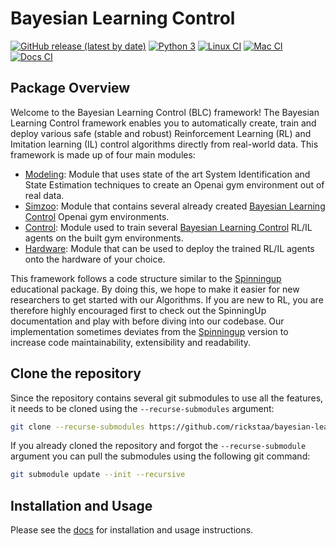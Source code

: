 # Bayesian Learning Control

[![GitHub release (latest by date)](https://img.shields.io/github/v/release/rickstaa/bayesian-learning-control)](https://github.com/rickstaa/bayesian-learning-control/releases)
[![Python 3](https://img.shields.io/badge/Python-3.8%20%7C%203.7%20%7C%203.6-green)](https://www.python.org/)
[![Linux CI](https://github.com/rickstaa/bayesian-learning-control/workflows/Linux%20CI/badge.svg)](https://github.com/rickstaa/bayesian-learning-control/actions?query=workflow%3A%22Linux+CI%22)
[![Mac CI](https://github.com/rickstaa/bayesian-learning-control/workflows/Mac%20CI/badge.svg)](https://github.com/rickstaa/bayesian-learning-control/actions?query=workflow%3A%22Mac+CI%22)
[![Docs CI](https://github.com/rickstaa/bayesian-learning-control/workflows/Docs%20CI/badge.svg)](https://github.com/rickstaa/bayesian-learning-control/actions?query=workflow%3A%22Docs+CI%22)

## Package Overview

Welcome to the Bayesian Learning Control (BLC) framework! The Bayesian Learning Control framework enables
you to automatically create, train and deploy various safe (stable and robust) Reinforcement Learning (RL) and
Imitation learning (IL) control algorithms directly from real-world data. This framework
is made up of four main modules:

-   [Modeling](./bayesian_learning_control/modeling): Module that uses state of the art System Identification and State Estimation techniques to create an Openai gym environment out of real data.
-   [Simzoo](https://github.com/rickstaa/simzoo): Module that contains several already created [Bayesian Learning Control](https://rickstaa.github.io/bayesian-learning-control/simzoo/simzoo.html) Openai gym environments.
-   [Control](./bayesian_learning_control/control): Module used to train several [Bayesian Learning Control](https://rickstaa.github.io/bayesian-learning-control/control/control.html) RL/IL agents on the built gym environments.
-   [Hardware](./bayesian_learning_control/hardware): Module that can be used to deploy the trained RL/IL agents onto the hardware of your choice.

This framework follows a code structure similar to the [Spinningup](https://spinningup.openai.com/en/latest/) educational package. By doing this, we hope to make it easier for new researchers to get started with our Algorithms. If you are new to RL, you are therefore highly encouraged first to check out the SpinningUp documentation and play with before diving into our codebase. Our implementation sometimes deviates from the [Spinningup](https://spinningup.openai.com/en/latest/) version to increase code maintainability, extensibility and readability.

## Clone the repository

Since the repository contains several git submodules to use all the features, it needs
to be cloned using the `--recurse-submodules` argument:

```bash
git clone --recurse-submodules https://github.com/rickstaa/bayesian-learning-control.git
```

If you already cloned the repository and forgot the `--recurse-submodule` argument you
can pull the submodules using the following git command:

```bash
git submodule update --init --recursive
```

## Installation and Usage

Please see the [docs](https://rickstaa.github.io/bayesian-learning-control/) for installation and usage instructions.
